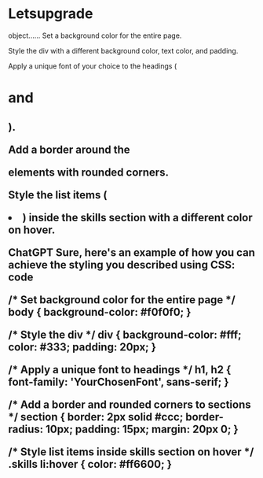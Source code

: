 # Letsupgrade
object......
Set a background color for the entire page.

Style the div with a different background color, text color, and padding.

Apply a unique font of your choice to the headings (<h1> and <h2>).

Add a border around the <section> elements with rounded corners.

Style the list items (<li>) inside the skills section with a different color on hover.

ChatGPT
Sure, here's an example of how you can achieve the styling you described using CSS:
code


/* Set background color for the entire page */
body {
  background-color: #f0f0f0;
}

/* Style the div */
div {
  background-color: #fff;
  color: #333;
  padding: 20px;
}

/* Apply a unique font to headings */
h1, h2 {
  font-family: 'YourChosenFont', sans-serif;
}

/* Add a border and rounded corners to sections */
section {
  border: 2px solid #ccc;
  border-radius: 10px;
  padding: 15px;
  margin: 20px 0;
}

/* Style list items inside skills section on hover */
.skills li:hover {
  color: #ff6600;
}
